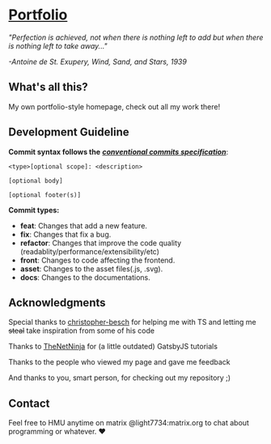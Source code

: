 # [Portfolio](https://light7734.com)
<i>
"Perfection is achieved, not when there is nothing left to add but when there is nothing left to take away..."

-Antoine de St. Exupery, Wind, Sand, and Stars, 1939
</i>

## What's all this?
My own portfolio-style homepage, check out all my work there!

## Development Guideline
**Commit syntax follows the** [***conventional commits specification***](https://www.conventionalcommits.org/en/v1.0.0/):

```
<type>[optional scope]: <description>

[optional body]

[optional footer(s)]
```

**Commit types:**
- **feat**: Changes that add a new feature.
- **fix**: Changes that fix a bug.
- **refactor**: Changes that improve the code quality (readablity/performance/extensibility/etc)
- **front**: Changes to code affecting the frontend.
- **asset**: Changes to the asset files(.js, .svg).
- **docs**: Changes to the documentations.

## Acknowledgments
Special thanks to [christopher-besch](https://github.com/christopher-besch) for helping me with TS and letting me ~~steal~~ take inspiration from some of his code

Thanks to [TheNetNinja](https://www.youtube.com/c/TheNetNinja) for (a little outdated) GatsbyJS tutorials

Thanks to the people who viewed my page and gave me feedback

And thanks to you, smart person, for checking out my repository ;)

## Contact
Feel free to HMU anytime on matrix @light7734:matrix.org to chat about programming or whatever. ♥️
